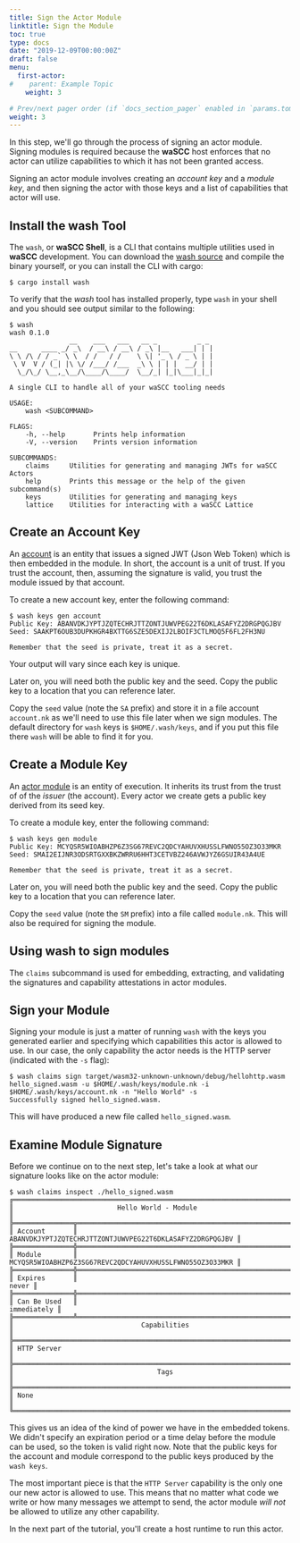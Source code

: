 ```yaml
---
title: Sign the Actor Module
linktitle: Sign the Module
toc: true
type: docs
date: "2019-12-09T00:00:00Z"
draft: false
menu:
  first-actor:
#    parent: Example Topic
    weight: 3

# Prev/next pager order (if `docs_section_pager` enabled in `params.toml`)
weight: 3
---
```


In this step, we'll go through the process of signing an actor module. Signing modules is required because the **waSCC** host enforces that no actor can utilize capabilities to which it has not been granted access. 

Signing an actor module involves creating an _account key_ and a _module key_, and then signing the actor with those keys and a list of capabilities that actor will use.

## Install the wash Tool

The `wash`, or **waSCC Shell**, is a CLI that contains multiple utilities used in **waSCC** development. You can download the [wash source](https://github.com/wascc/wash) and compile the binary yourself, or you can install the CLI with cargo:

```shell
$ cargo install wash
```

To verify that the _wash_ tool has installed properly, type `wash` in your shell and you should see output similar to the following:

```shell
$ wash
wash 0.1.0
               __    ___   ___   __ _          _ _
__      ____ _/ _\  / __\ / __\ / _\ |__   ___| | |
\ \ /\ / / _` \ \  / /   / /    \ \| '_ \ / _ \ | |
 \ V  V / (_| |\ \/ /___/ /___  _\ \ | | |  __/ | |
  \_/\_/ \__,_\__/\____/\____/  \__/_| |_|\___|_|_|

A single CLI to handle all of your waSCC tooling needs

USAGE:
    wash <SUBCOMMAND>

FLAGS:
    -h, --help       Prints help information
    -V, --version    Prints version information

SUBCOMMANDS:
    claims     Utilities for generating and managing JWTs for waSCC Actors
    help       Prints this message or the help of the given subcommand(s)
    keys       Utilities for generating and managing keys
    lattice    Utilities for interacting with a waSCC Lattice
```

## Create an Account Key

An [account](/docs/security/accounts/) is an entity that issues a signed JWT (Json Web Token) which is then embedded in the module. In short, the account is a unit of trust. If you trust the account, then, assuming the signature is valid, you trust the module issued by that account.

To create a new account key, enter the following command:

```shell
$ wash keys gen account
Public Key: ABANVDKJYPTJZQTECHRJTTZONTJUWVPEG22T6DKLASAFYZ2DRGPQGJBV
Seed: SAAKPT6OUB3DUPKHGR4BXTTG6SZE5DEXIJ2LBOIF3CTLMOQ5F6FL2FH3NU

Remember that the seed is private, treat it as a secret.
```

Your output will vary since each key is unique.

Later on, you will need both the public key and the seed. Copy the public key to a location that you can reference later.

Copy the `seed` value (note the `SA` prefix) and store it in a file account `account.nk` as we'll need to use this file later when we sign modules. The default directory for `wash` keys is `$HOME/.wash/keys`, and if you put this file there `wash` will be able to find it for you.

## Create a Module Key

An [actor module](/docs/security/modules/) is an entity of execution. It inherits its trust from the trust of of the _issuer_ (the account). Every actor we create gets a public key derived from its seed key.

To create a module key, enter the following command:

```shell
$ wash keys gen module
Public Key: MCYQSR5WIOABHZP6Z3SG67REVC2QDCYAHUVXHUSSLFWNO55OZ3O33MKR
Seed: SMAI2EIJNR3ODSRTGXXBKZWRRU6HHT3CETVBZ246AVWJYZ6GSUIR43A4UE

Remember that the seed is private, treat it as a secret.
```

Later on, you will need both the public key and the seed. Copy the public key to a location that you can reference later.

Copy the `seed` value (note the `SM` prefix) into a file called `module.nk`. This will also be required for signing the module.

## Using wash to sign modules

The `claims` subcommand is used for embedding, extracting, and validating the signatures and capability attestations in actor modules.

## Sign your Module

Signing your module is just a matter of running `wash` with the keys you generated earlier and specifying which capabilities this actor is allowed to use. In our case, the only capability the actor needs is the HTTP server (indicated with the `-s` flag):

```shell
$ wash claims sign target/wasm32-unknown-unknown/debug/hellohttp.wasm hello_signed.wasm -u $HOME/.wash/keys/module.nk -i $HOME/.wash/keys/account.nk -n "Hello World" -s
Successfully signed hello_signed.wasm.
```

This will have produced a new file called `hello_signed.wasm`.

## Examine Module Signature

Before we continue on to the next step, let's take a look at what our signature looks like on the actor module:

```shell
$ wash claims inspect ./hello_signed.wasm 
╔════════════════════════════════════════════════════════════════════════════╗
║                          Hello World - Module                              ║
╠═══════════════╦════════════════════════════════════════════════════════════╣
║ Account       ║   ABANVDKJYPTJZQTECHRJTTZONTJUWVPEG22T6DKLASAFYZ2DRGPQGJBV ║
╠═══════════════╬════════════════════════════════════════════════════════════╣
║ Module        ║   MCYQSR5WIOABHZP6Z3SG67REVC2QDCYAHUVXHUSSLFWNO55OZ3O33MKR ║
╠═══════════════╬════════════════════════════════════════════════════════════╣
║ Expires       ║                                                      never ║
╠═══════════════╬════════════════════════════════════════════════════════════╣
║ Can Be Used   ║                                                immediately ║
╠═══════════════╩════════════════════════════════════════════════════════════╣
║                                Capabilities                                ║
╠════════════════════════════════════════════════════════════════════════════╣
║ HTTP Server                                                                ║
╠════════════════════════════════════════════════════════════════════════════╣
║                                    Tags                                    ║
╠════════════════════════════════════════════════════════════════════════════╣
║ None                                                                       ║
╚════════════════════════════════════════════════════════════════════════════╝
```

This gives us an idea of the kind of power we have in the embedded tokens. We didn't specify an expiration period or a time delay before the module can be used, so the token is valid right now. Note that the public keys for the account and module correspond to the public keys produced by the `wash keys`. 

The most important piece is that the `HTTP Server` capability is the only one our new actor is allowed to use. This means that no matter what code we write or how many messages we attempt to send, the actor module _will not_ be allowed to utilize any other capability.

In the next part of the tutorial, you'll create a host runtime to run this actor.
